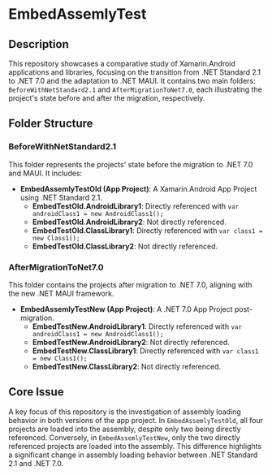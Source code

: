 # EmbedAssemlyTest

## Description

This repository showcases a comparative study of Xamarin.Android applications and libraries, focusing on the transition from .NET Standard 2.1 to .NET 7.0 and the adaptation to .NET MAUI. It contains two main folders: `BeforeWithNetStandard2.1` and `AfterMigrationToNet7.0`, each illustrating the project's state before and after the migration, respectively.

## Folder Structure

### BeforeWithNetStandard2.1

This folder represents the projects' state before the migration to .NET 7.0 and MAUI. It includes:

- **EmbedAssemlyTestOld (App Project)**: A Xamarin.Android App Project using .NET Standard 2.1.
  - **EmbedTestOld.AndroidLibrary1**: Directly referenced with `var androidClass1 = new AndroidClass1();`
  - **EmbedTestOld.AndroidLibrary2**: Not directly referenced.
  - **EmbedTestOld.ClassLibrary1**: Directly referenced with `var class1 = new Class1();`
  - **EmbedTestOld.ClassLibrary2**: Not directly referenced.

### AfterMigrationToNet7.0

This folder contains the projects after migration to .NET 7.0, aligning with the new .NET MAUI framework.
- **EmbedAssemlyTestNew (App Project)**: A .NET 7.0 App Project post-migration.
  - **EmbedTestNew.AndroidLibrary1**: Directly referenced with `var androidClass1 = new AndroidClass1();`
  - **EmbedTestNew.AndroidLibrary2**: Not directly referenced.
  - **EmbedTestNew.ClassLibrary1**: Directly referenced with `var class1 = new Class1();`
  - **EmbedTestNew.ClassLibrary2**: Not directly referenced.

## Core Issue

A key focus of this repository is the investigation of assembly loading behavior in both versions of the app project. In `EmbedAssemlyTestOld`, all four projects are loaded into the assembly, despite only two being directly referenced. Conversely, in `EmbedAssemlyTestNew`, only the two directly referenced projects are loaded into the assembly. This difference highlights a significant change in assembly loading behavior between .NET Standard 2.1 and .NET 7.0.
